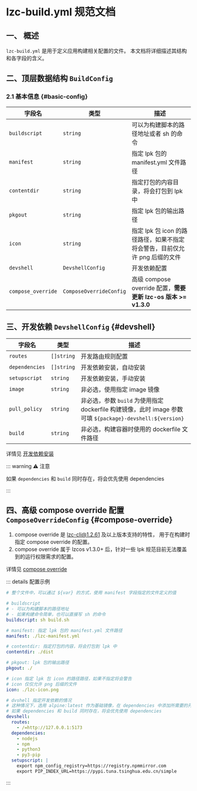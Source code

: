 # lzc-build.yml 规范文档

## 一、 概述

`lzc-build.yml` 是用于定义应用构建相关配置的文件。 本文档将详细描述其结构和各字段的含义。

## 二、顶层数据结构 `BuildConfig`

### 2.1 基本信息 {#basic-config}

| 字段名 | 类型 | 描述 |
| ---- | ---- | ---- |
| `buildscript` | `string` | 可以为构建脚本的路径地址或者 sh 的命令 |
| `manifest` | `string` | 指定 lpk 包的 manifest.yml 文件路径 |
| `contentdir` | `string` | 指定打包的内容目录，将会打包到 lpk 中 |
| `pkgout` | `string` | 指定 lpk 包的输出路径 |
| `icon` | `string` | 指定 lpk 包 icon 的路径路径，如果不指定将会警告，目前仅允许 png 后缀的文件 |
| `devshell` | `DevshellConfig` | 开发依赖配置 |
| `compose_override` | `ComposeOverrideConfig` | 高级 compose override 配置，**需要更新 lzc-os 版本 >= v1.3.0** |

## 三、开发依赖 `DevshellConfig` {#devshell}

| 字段名 | 类型 | 描述 |
| ---- | ---- | ---- |
| `routes` | `[]string` | 开发路由规则配置 |
| `dependencies` | `[]string` | 开发依赖安装，自动安装 |
| `setupscript` | `string` | 开发依赖安装，手动安装 |
| `image` | `string` | 非必选，使用指定 image 镜像 |
| `pull_policy` | `string` | 非必选，参数 `build` 为使用指定 dockerfile 构建镜像，此时 image 参数可填 `${package}-devshell:${version}` |
| `build` | `string` | 非必选，构建容器时使用的 dockerfile 文件路径 |

详情见 [开发依赖安装](../devshell-install-and-use.md)

::: warning ⚠️ 注意

如果 `dependencies` 和 `build` 同时存在，将会优先使用 dependencies

:::

## 四、高级 compose override 配置 `ComposeOverrideConfig` {#compose-override}

1. compose override 是 lzc-cli@1.2.61 及以上版本支持的特性， 用于在构建时指定 compose override 的配置。
2. compose override 属于 lzcos v1.3.0+ 后，针对一些 lpk 规范目前无法覆盖到的运行权限需求的配置。

详情见 [compose override](../advanced-compose-override.md)

::: details 配置示例
```yml
# 整个文件中，可以通过 ${var} 的方式，使用 manifest 字段指定的文件定义的值

# buildscript
# - 可以为构建脚本的路径地址
# - 如果构建命令简单，也可以直接写 sh 的命令
buildscript: sh build.sh

# manifest: 指定 lpk 包的 manifest.yml 文件路径
manifest: ./lzc-manifest.yml

# contentdir: 指定打包的内容，将会打包到 lpk 中
contentdir: ./dist

# pkgout: lpk 包的输出路径
pkgout: ./

# icon 指定 lpk 包 icon 的路径路径，如果不指定将会警告
# icon 仅仅允许 png 后缀的文件
icon: ./lzc-icon.png

# dvshell 指定开发依赖的情况
# 这种情况下，选用 alpine:latest 作为基础镜像，在 dependencies 中添加所需要的开发依赖即可
# 如果 dependencies 和 build 同时存在，将会优先使用 dependencies
devshell:
  routes:
    - /=http://127.0.0.1:5173
  dependencies:
    - nodejs
    - npm
    - python3
    - py3-pip
  setupscript: |
    export npm_config_registry=https://registry.npmmirror.com
    export PIP_INDEX_URL=https://pypi.tuna.tsinghua.edu.cn/simple
```
:::
